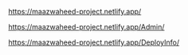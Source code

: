 https://maazwaheed-project.netlify.app/

https://maazwaheed-project.netlify.app/Admin/

https://maazwaheed-project.netlify.app/DeployInfo/
